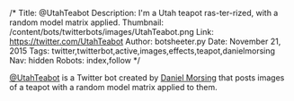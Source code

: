 /*
Title: @UtahTeabot
Description: I'm a Utah teapot ras-ter-rized, with a random model matrix applied.
Thumbnail: /content/bots/twitterbots/images/UtahTeabot.png
Link: https://twitter.com/UtahTeabot
Author: botsheeter.py
Date: November 21, 2015
Tags: twitter,twitterbot,active,images,effects,teapot,danielmorsing
Nav: hidden
Robots: index,follow
*/

[@UtahTeabot](https://twitter.com/UtahTeabot) is a Twitter bot created by [Daniel Morsing](https://twitter.com/danielmorsing) that posts images of a teapot with a random model matrix applied to them.
